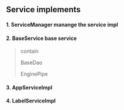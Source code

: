 ## Service implements
#### 1. ServiceManager manange the service impl
#### 2. BaseService base service
> contain
>
> BaseDao
>
> EnginePipe
#### 3. AppServiceImpl

#### 4. LabelServiceImpl